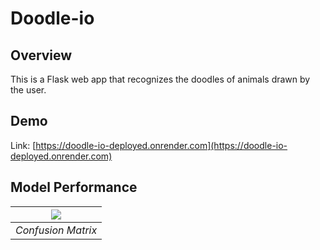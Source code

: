 # Doodle-io

## Overview
This is a Flask web app that recognizes the doodles of animals drawn by the user.

## Demo
Link: [https://doodle-io-deployed.onrender.com](https://doodle-io-deployed.onrender.com)

## Model Performance
| [![](https://i.imgur.com/Gfersaw.png)](https://github.com/Namit-Joshi/Doodle-io) |
|:--:| 
| *Confusion Matrix* |
